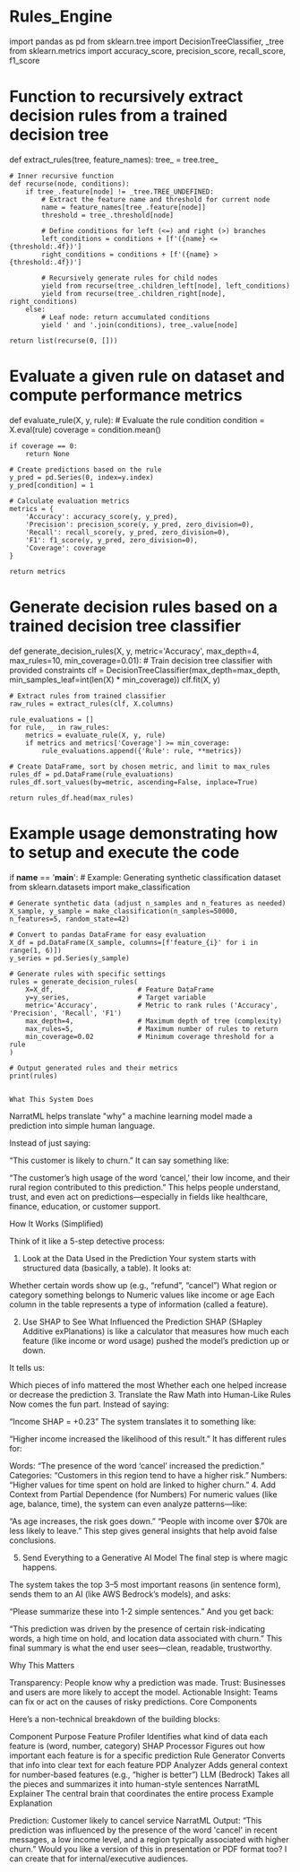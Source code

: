 # Rules_Engine

import pandas as pd
from sklearn.tree import DecisionTreeClassifier, _tree
from sklearn.metrics import accuracy_score, precision_score, recall_score, f1_score


# Function to recursively extract decision rules from a trained decision tree
def extract_rules(tree, feature_names):
    tree_ = tree.tree_

    # Inner recursive function
    def recurse(node, conditions):
        if tree_.feature[node] != _tree.TREE_UNDEFINED:
            # Extract the feature name and threshold for current node
            name = feature_names[tree_.feature[node]]
            threshold = tree_.threshold[node]

            # Define conditions for left (<=) and right (>) branches
            left_conditions = conditions + [f'({name} <= {threshold:.4f})']
            right_conditions = conditions + [f'({name} > {threshold:.4f})']

            # Recursively generate rules for child nodes
            yield from recurse(tree_.children_left[node], left_conditions)
            yield from recurse(tree_.children_right[node], right_conditions)
        else:
            # Leaf node: return accumulated conditions
            yield ' and '.join(conditions), tree_.value[node]

    return list(recurse(0, []))


# Evaluate a given rule on dataset and compute performance metrics
def evaluate_rule(X, y, rule):
    # Evaluate the rule condition
    condition = X.eval(rule)
    coverage = condition.mean()

    if coverage == 0:
        return None

    # Create predictions based on the rule
    y_pred = pd.Series(0, index=y.index)
    y_pred[condition] = 1

    # Calculate evaluation metrics
    metrics = {
        'Accuracy': accuracy_score(y, y_pred),
        'Precision': precision_score(y, y_pred, zero_division=0),
        'Recall': recall_score(y, y_pred, zero_division=0),
        'F1': f1_score(y, y_pred, zero_division=0),
        'Coverage': coverage
    }

    return metrics


# Generate decision rules based on a trained decision tree classifier
def generate_decision_rules(X, y, metric='Accuracy', max_depth=4, max_rules=10, min_coverage=0.01):
    # Train decision tree classifier with provided constraints
    clf = DecisionTreeClassifier(max_depth=max_depth, min_samples_leaf=int(len(X) * min_coverage))
    clf.fit(X, y)

    # Extract rules from trained classifier
    raw_rules = extract_rules(clf, X.columns)

    rule_evaluations = []
    for rule, _ in raw_rules:
        metrics = evaluate_rule(X, y, rule)
        if metrics and metrics['Coverage'] >= min_coverage:
            rule_evaluations.append({'Rule': rule, **metrics})

    # Create DataFrame, sort by chosen metric, and limit to max_rules
    rules_df = pd.DataFrame(rule_evaluations)
    rules_df.sort_values(by=metric, ascending=False, inplace=True)

    return rules_df.head(max_rules)


# Example usage demonstrating how to setup and execute the code
if __name__ == '__main__':
    # Example: Generating synthetic classification dataset
    from sklearn.datasets import make_classification

    # Generate synthetic data (adjust n_samples and n_features as needed)
    X_sample, y_sample = make_classification(n_samples=50000, n_features=5, random_state=42)

    # Convert to pandas DataFrame for easy evaluation
    X_df = pd.DataFrame(X_sample, columns=[f'feature_{i}' for i in range(1, 6)])
    y_series = pd.Series(y_sample)

    # Generate rules with specific settings
    rules = generate_decision_rules(
        X=X_df,                     # Feature DataFrame
        y=y_series,                 # Target variable
        metric='Accuracy',          # Metric to rank rules ('Accuracy', 'Precision', 'Recall', 'F1')
        max_depth=4,                # Maximum depth of tree (complexity)
        max_rules=5,                # Maximum number of rules to return
        min_coverage=0.02           # Minimum coverage threshold for a rule
    )

    # Output generated rules and their metrics
    print(rules)


    What This System Does

NarratML helps translate "why" a machine learning model made a prediction into simple human language.

Instead of just saying:

“This customer is likely to churn.”
It can say something like:

“The customer’s high usage of the word ‘cancel,’ their low income, and their rural region contributed to this prediction.”
This helps people understand, trust, and even act on predictions—especially in fields like healthcare, finance, education, or customer support.

How It Works (Simplified)

Think of it like a 5-step detective process:

1. Look at the Data Used in the Prediction
Your system starts with structured data (basically, a table). It looks at:

Whether certain words show up (e.g., “refund”, “cancel”)
What region or category something belongs to
Numeric values like income or age
Each column in the table represents a type of information (called a feature).

2. Use SHAP to See What Influenced the Prediction
SHAP (SHapley Additive exPlanations) is like a calculator that measures how much each feature (like income or word usage) pushed the model’s prediction up or down.

It tells us:

Which pieces of info mattered the most
Whether each one helped increase or decrease the prediction
3. Translate the Raw Math into Human-Like Rules
Now comes the fun part. Instead of saying:

“Income SHAP = +0.23”
The system translates it to something like:

“Higher income increased the likelihood of this result.”
It has different rules for:

Words: “The presence of the word ‘cancel’ increased the prediction.”
Categories: “Customers in this region tend to have a higher risk.”
Numbers: “Higher values for time spent on hold are linked to higher churn.”
4. Add Context from Partial Dependence (for Numbers)
For numeric values (like age, balance, time), the system can even analyze patterns—like:

“As age increases, the risk goes down.”
“People with income over $70k are less likely to leave.”
This step gives general insights that help avoid false conclusions.

5. Send Everything to a Generative AI Model
The final step is where magic happens.

The system takes the top 3–5 most important reasons (in sentence form), sends them to an AI (like AWS Bedrock’s models), and asks:

“Please summarize these into 1-2 simple sentences.”
And you get back:

“This prediction was driven by the presence of certain risk-indicating words, a high time on hold, and location data associated with churn.”
This final summary is what the end user sees—clean, readable, trustworthy.

Why This Matters

Transparency: People know why a prediction was made.
Trust: Businesses and users are more likely to accept the model.
Actionable Insight: Teams can fix or act on the causes of risky predictions.
Core Components

Here’s a non-technical breakdown of the building blocks:

Component	Purpose
Feature Profiler	Identifies what kind of data each feature is (word, number, category)
SHAP Processor	Figures out how important each feature is for a specific prediction
Rule Generator	Converts that info into clear text for each feature
PDP Analyzer	Adds general context for number-based features (e.g., “higher is better”)
LLM (Bedrock)	Takes all the pieces and summarizes it into human-style sentences
NarratML Explainer	The central brain that coordinates the entire process
Example Explanation

Prediction: Customer likely to cancel service
NarratML Output:
“This prediction was influenced by the presence of the word 'cancel' in recent messages, a low income level, and a region typically associated with higher churn.”
Would you like a version of this in presentation or PDF format too? I can create that for internal/executive audiences.
